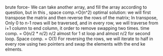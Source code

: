 brute force- We can take another array, and fill the array according to question,
but in this , space comp.=O(n^2)
optimal solution:
we will first transpose the matrix and then reverse the rows of the matrix;
In transpose, Only 0 to n-1 rows will be traversed, and in every row, we will traverse from i+1 column to end column, it order to remove swapping two times.
time comp. = O(n/2 * n/2)
n/2 almost for 1 st loop and almost n/2 for second loop.
Space comp. = O(1)
For reversing the rows, we will iterate to half in every row using two pointers and swap the elements with the end ke elments.
